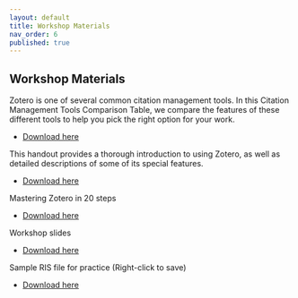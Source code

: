 ```yaml
---
layout: default
title: Workshop Materials
nav_order: 6
published: true
---
```


## Workshop Materials

Zotero is one of several common citation management tools. In this Citation Management Tools Comparison Table, we compare the features of these different tools to help you pick the right option for your work.

- [Download here](https://github.com/ubc-library-rc/intro-zotero/blob/master/handouts/CM-Comparison-Tables%2C%202020.docx)

This handout provides a thorough introduction to using Zotero, as well as detailed descriptions of some of its special features. 

- [Download here](https://github.com/ubc-library-rc/intro-zotero/blob/master/handouts/Zotero-Presentation-2020-rev20210208.pdf)

Mastering Zotero in 20 steps

- [Download here](https://github.com/ubc-library-rc/intro-zotero/blob/master/handouts/Zotero_20_Challenges_Handout_2020.docx)

Workshop slides

- [Download here](https://github.com/ubc-library-rc/intro-zotero/blob/master/handouts/Zotero-Presentation-2020_2021-Winter.pdf)

Sample RIS file for practice (Right-click to save)

- [Download here](https://github.com/ubc-library-rc/intro-zotero/blob/master/handouts/cm.ris)


